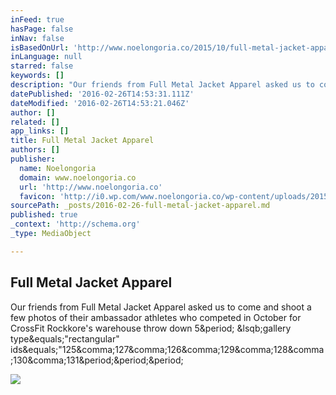 ```yaml
---
inFeed: true
hasPage: false
inNav: false
isBasedOnUrl: 'http://www.noelongoria.co/2015/10/full-metal-jacket-apparel/'
inLanguage: null
starred: false
keywords: []
description: "Our friends from Full Metal Jacket Apparel asked us to come and shoot a few photos of their ambassador athletes who competed in October for CrossFit Rockkore's warehouse throw down 5. [gallery type=\"rectangular\" ids=\"125,127,126,129,128,130,131..."
datePublished: '2016-02-26T14:53:31.111Z'
dateModified: '2016-02-26T14:53:21.046Z'
author: []
related: []
app_links: []
title: Full Metal Jacket Apparel
authors: []
publisher:
  name: Noelongoria
  domain: www.noelongoria.co
  url: 'http://www.noelongoria.co'
  favicon: 'http://i0.wp.com/www.noelongoria.co/wp-content/uploads/2015/12/cropped-nlweb.png?fit=192%2C192'
sourcePath: _posts/2016-02-26-full-metal-jacket-apparel.md
published: true
_context: 'http://schema.org'
_type: MediaObject

---
```

<article style=""><h1>Full Metal Jacket Apparel</h1><p>Our friends from Full Metal Jacket Apparel asked us to come and shoot a few photos of their ambassador athletes who competed in October for CrossFit Rockkore's warehouse throw down 5&amp;period; &amp;lsqb;gallery type&amp;equals;"rectangular" ids&amp;equals;"125&amp;comma;127&amp;comma;126&amp;comma;129&amp;comma;128&amp;comma;130&amp;comma;131&amp;period;&amp;period;&amp;period;</p><img src="http://i1.wp.com/www.noelongoria.co/wp-content/uploads/2015/12/20151031-IMG_2752-e1449823483810.jpg?fit=697%2C465" /></article>